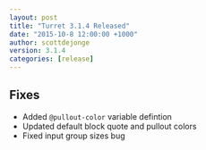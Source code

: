```yaml
---
layout: post
title: "Turret 3.1.4 Released"
date: "2015-10-8 12:00:00 +1000"
author: scottdejonge
version: 3.1.4
categories: [release]
---
```


## Fixes

* Added `@pullout-color` variable defintion
* Updated default block quote and pullout colors
* Fixed input group sizes bug